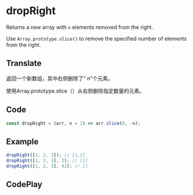 # dropRight

Returns a new array with `n` elements removed from the right.

Use `Array.prototype.slice()` to remove the specified number of elements from the right.

## Translate

返回一个新数组，其中右侧删除了“ n”个元素。

使用Array.prototype.slice（）从右侧删除指定数量的元素。

## Code

```js
const dropRight = (arr, n = 1) => arr.slice(0, -n);
```

## Example

```js
dropRight([1, 2, 3]); // [1,2]
dropRight([1, 2, 3], 2); // [1]
dropRight([1, 2, 3], 42); // []
```

## CodePlay

<template>
  <code-play codeplay-id="" />
</template>
